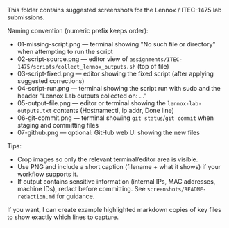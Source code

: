 This folder contains suggested screenshots for the Lennox / ITEC-1475 lab submissions.

Naming convention (numeric prefix keeps order):
- 01-missing-script.png — terminal showing "No such file or directory" when attempting to run the script
- 02-script-source.png — editor view of `assignments/ITEC-1475/scripts/collect_lennox_outputs.sh` (top of file)
- 03-script-fixed.png — editor showing the fixed script (after applying suggested corrections)
- 04-script-run.png — terminal showing the script run with sudo and the header "Lennox Lab outputs collected on: ..."
- 05-output-file.png — editor or terminal showing the `lennox-lab-outputs.txt` contents (Hostnamectl, ip addr, Done line)
- 06-git-commit.png — terminal showing `git status`/`git commit` when staging and committing files
- 07-github.png — optional: GitHub web UI showing the new files

Tips:
- Crop images so only the relevant terminal/editor area is visible.
- Use PNG and include a short caption (filename + what it shows) if your workflow supports it.
- If output contains sensitive information (internal IPs, MAC addresses, machine IDs), redact before committing. See `screenshots/README-redaction.md` for guidance.

If you want, I can create example highlighted markdown copies of key files to show exactly which lines to capture.

